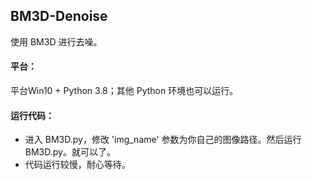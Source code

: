 ## BM3D-Denoise
使用 BM3D 进行去噪。

#### 平台：
平台Win10 + Python 3.8；其他 Python 环境也可以运行。

#### 运行代码：
- 进入 BM3D.py，修改 'img_name' 参数为你自己的图像路径。然后运行 BM3D.py。就可以了。
- 代码运行较慢，耐心等待。